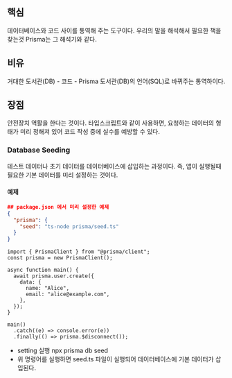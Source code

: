 ## 핵심
데이터베이스와 코드 사이를 통역해 주는 도구이다. 우리의 말을 해석해서 필요한 책을 찾는것 Prisma는 그 해석기와 같다.

## 비유
거대한 도서관(DB) - 코드 - Prisma 도서관(DB)의 언어(SQL)로 바뀌주는 통역하이다. 

## 장점
안전장치 역활을 한다는 것이다. 타입스크립트와 같이 사용하면, 요청하는 데이터의 형태가 미리 정해져 있어 코드 작성 중에 실수를 예방할 수 있다.

### Database Seeding
테스트 데이터나 초기 데이터를 데이터베이스에 삽입하는 과정이다. 즉, 앱이 실행될때 필요한 기본 데이터를 미리 설정하는 것이다.

#### 예제
```Json
## package.json 에서 미리 설정한 예제
{
  "prisma": {
    "seed": "ts-node prisma/seed.ts"
  }
}
```
```Ts
import { PrismaClient } from "@prisma/client";
const prisma = new PrismaClient();

async function main() {
  await prisma.user.create({
    data: {
      name: "Alice",
      email: "alice@example.com",
    },
  });
}

main()
  .catch((e) => console.error(e))
  .finally(() => prisma.$disconnect());

```
- setting 실행 npx prisma db seed
- 위 명령어를 실행하면 seed.ts 파일이 실행되어 데이터베이스에 기본 데이터가 삽입된다.

